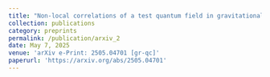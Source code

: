 ```yaml
---
title: "Non-local correlations of a test quantum field in gravitational collapse"
collection: publications
category: preprints
permalink: /publication/arxiv_2
date: May 7, 2025
venue: 'arXiv e-Print: 2505.04701 [gr-qc]'
paperurl: 'https://arxiv.org/abs/2505.04701'
---
```


